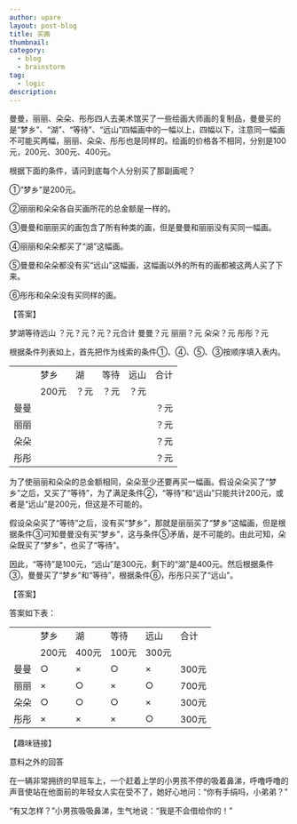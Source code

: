 ```yaml
---
author: upare
layout: post-blog
title: 买画
thumbnail:
category:
  - blog
  - brainstorm
tag:
  - logic
description: 
---
```

曼曼，丽丽、朵朵、彤彤四人去美术馆买了一些绘画大师画的复制品，曼曼买的是“梦乡”、“湖”、“等待”、“远山”四幅画中的一幅以上，四幅以下，注意同一幅画不可能买两幅，丽丽、朵朵、彤彤也是同样的。绘画的价格各不相同，分别是100元，200元、300元、400元。

根据下面的条件，请问到底每个人分别买了那副画呢？

①“梦乡”是200元。

②丽丽和朵朵各自买画所花的总金额是一样的。

③曼曼和丽丽买的画包含了所有种类的画，但是曼曼和丽丽没有买同一幅画。

④丽丽和朵朵都买了“湖”这幅画。

⑤曼曼和朵朵都没有买“远山”这幅画，这幅画以外的所有的画都被这两人买了下来。

⑥彤彤和朵朵没有买同样的画。

【答案】

梦湖等待远山 ？元？元？元？元合计 曼曼？元 丽丽？元 朵朵？元 彤彤？元

根据条件列表如上，首先把作为线索的条件①、④、⑤、③按顺序填入表内。

<table><tr><td></td><td>梦乡</td><td>湖</td><td>等待</td><td>远山</td><td>合计</td></tr><tr><td></td><td>200元</td><td>？元</td><td>？元</td><td>？元</td><td></td></tr><tr><td>曼曼</td><td></td><td></td><td></td><td></td><td>？元</td></tr><tr><td>丽丽</td><td></td><td></td><td></td><td></td><td>？元</td></tr><tr><td>朵朵</td><td></td><td></td><td></td><td></td><td>？元</td></tr><tr><td>彤彤</td><td></td><td></td><td></td><td></td><td>？元</td></tr></table>

为了使丽丽和朵朵的总金额相同，朵朵至少还要再买一幅画。假设朵朵买了“梦乡”之后，又买了“等待”，为了满足条件②，“等待”和“远山”只能共计200元，或者是“远山”是200元，但这是不可能的。

假设朵朵买了“等待”之后，没有买“梦乡”，那就是丽丽买了“梦乡”这幅画，但是根据条件③可知曼曼没有买“梦乡”，这与条件⑤矛盾，是不可能的。由此可知，朵朵既买了“梦乡”，也买了“等待”。

因此，“等待”是100元，“远山”是300元，剩下的“湖”是400元。然后根据条件③，曼曼买了“梦乡”和“等待”，根据条件⑥，彤彤只买了“远山”。

【答案】

答案如下表：

<table><tr><td></td><td>梦乡</td><td>湖</td><td>等待</td><td>远山</td><td>合计</td></tr><tr><td></td><td>200元</td><td>400元</td><td>100元</td><td>300元</td><td></td></tr><tr><td>曼曼</td><td>○</td><td>×</td><td>○</td><td>×</td><td>300元</td></tr><tr><td>丽丽</td><td>×</td><td>○</td><td>×</td><td>○</td><td>700元</td></tr><tr><td>朵朵</td><td>○</td><td>○</td><td>○</td><td>×</td><td>300元</td></tr><tr><td>彤彤</td><td>×</td><td>×</td><td>×</td><td>○</td><td>300元</td></tr></table>

【趣味链接】

意料之外的回答

在一辆非常拥挤的早班车上，一个赶着上学的小男孩不停的吸着鼻涕，呼噜呼噜的声音使站在他面前的年轻女人实在受不了，她好心地问：“你有手绢吗，小弟弟？”

“有又怎样？”小男孩吸吸鼻涕，生气地说：“我是不会借给你的！”